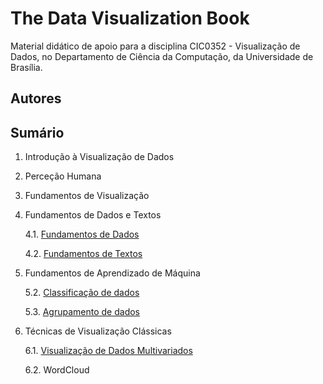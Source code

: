 # The Data Visualization Book

Material didático de apoio para a disciplina CIC0352 - Visualização de Dados, no Departamento de Ciência da Computação, da Universidade de Brasília.

## Autores



## Sumário

1. Introdução à Visualização de Dados
2. Perceção Humana
3. Fundamentos de Visualização
4. Fundamentos de Dados e Textos 
   
      4.1. [Fundamentos de Dados](cap4_fundamentos_de_dados.ipynb)
   
      4.2. [Fundamentos de Textos](cap4_fundamentos_de_textos.ipynb)
   
5. Fundamentos de Aprendizado de Máquina
   
      5.2. [Classificação de dados](cap5_intro_ml_classificacao.ipynb)
      
      5.3. [Agrupamento de dados](cap5_intro_ml_classificacao.ipynb)
      
6. Técnicas de Visualização Clássicas
     
      6.1. [Visualização de Dados Multivariados](cap6_visualizacoes_classicas.ipynb)
      
      6.2. WordCloud

